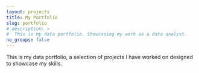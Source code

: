 ```yaml
---
layout: projects
title: My Portfolio
slug: portfolio
# description: >
#  This is my data portfolio. Showcasing my work as a data analyst.
no_groups: false
---
```

This is my data portfolio, a selection of projects I have worked on designed to showcase my skills.
